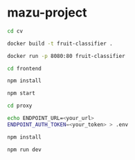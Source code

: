 # mazu-project

```bash
cd cv

docker build -t fruit-classifier .

docker run -p 8080:80 fruit-classifier
```

```bash
cd frontend

npm install

npm start
```



```bash
cd proxy

echo ENDPOINT_URL=<your_url>
ENDPOINT_AUTH_TOKEN=<your_token> > .env

npm install

npm run dev
```
